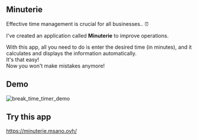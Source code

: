## Minuterie 

Effective time management is crucial for all businesses.. ⏰

I've created an application called <strong>Minuterie</strong> to improve operations.<br> 

With this app, all you need to do is enter the desired time (in minutes),
and it calculates and displays the information automatically.<br>
It's that easy!<br>
Now you won't make mistakes anymore! 

## Demo
![break_time_timer_demo](https://media.giphy.com/media/v1.Y2lkPTc5MGI3NjExN3A0NDBjc2RuejJwdXM2NWlxZXg5ZW0wY2oyamt6czhzZHk3NHJ1MiZlcD12MV9pbnRlcm5hbF9naWZfYnlfaWQmY3Q9Zw/gVXAFDD1L0bdnGYOFo/giphy.gif)

## Try this app
https://minuterie.msano.ovh/
